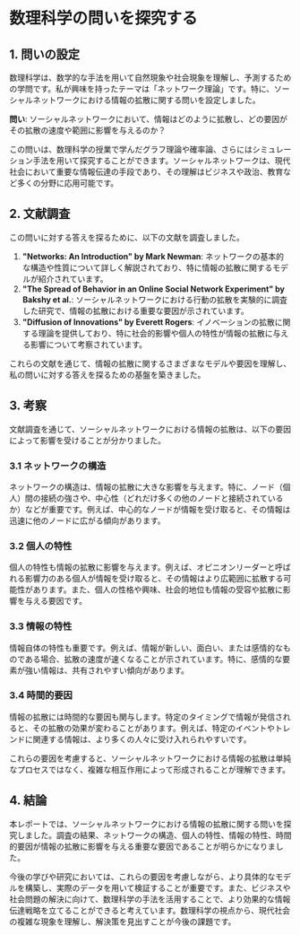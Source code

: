 # 数理科学の問いを探究する

## 1. 問いの設定

数理科学は、数学的な手法を用いて自然現象や社会現象を理解し、予測するための学問です。私が興味を持ったテーマは「ネットワーク理論」です。特に、ソーシャルネットワークにおける情報の拡散に関する問いを設定しました。

**問い**: ソーシャルネットワークにおいて、情報はどのように拡散し、どの要因がその拡散の速度や範囲に影響を与えるのか？

この問いは、数理科学の授業で学んだグラフ理論や確率論、さらにはシミュレーション手法を用いて探究することができます。ソーシャルネットワークは、現代社会において重要な情報伝達の手段であり、その理解はビジネスや政治、教育など多くの分野に応用可能です。

## 2. 文献調査

この問いに対する答えを探るために、以下の文献を調査しました。

1. **"Networks: An Introduction" by Mark Newman**: ネットワークの基本的な構造や性質について詳しく解説されており、特に情報の拡散に関するモデルが紹介されています。
2. **"The Spread of Behavior in an Online Social Network Experiment" by Bakshy et al.**: ソーシャルネットワークにおける行動の拡散を実験的に調査した研究で、情報の拡散における重要な要因が示されています。
3. **"Diffusion of Innovations" by Everett Rogers**: イノベーションの拡散に関する理論を提供しており、特に社会的影響や個人の特性が情報の拡散に与える影響について考察されています。

これらの文献を通じて、情報の拡散に関するさまざまなモデルや要因を理解し、私の問いに対する答えを探るための基盤を築きました。

## 3. 考察

文献調査を通じて、ソーシャルネットワークにおける情報の拡散は、以下の要因によって影響を受けることが分かりました。

### 3.1 ネットワークの構造

ネットワークの構造は、情報の拡散に大きな影響を与えます。特に、ノード（個人）間の接続の強さや、中心性（どれだけ多くの他のノードと接続されているか）などが重要です。例えば、中心的なノードが情報を受け取ると、その情報は迅速に他のノードに広がる傾向があります。

### 3.2 個人の特性

個人の特性も情報の拡散に影響を与えます。例えば、オピニオンリーダーと呼ばれる影響力のある個人が情報を受け取ると、その情報はより広範囲に拡散する可能性があります。また、個人の性格や興味、社会的地位も情報の受容や拡散に影響を与える要因です。

### 3.3 情報の特性

情報自体の特性も重要です。例えば、情報が新しい、面白い、または感情的なものである場合、拡散の速度が速くなることが示されています。特に、感情的な要素が強い情報は、共有されやすい傾向があります。

### 3.4 時間的要因

情報の拡散には時間的な要因も関与します。特定のタイミングで情報が発信されると、その拡散の効果が変わることがあります。例えば、特定のイベントやトレンドに関連する情報は、より多くの人々に受け入れられやすいです。

これらの要因を考慮すると、ソーシャルネットワークにおける情報の拡散は単純なプロセスではなく、複雑な相互作用によって形成されることが理解できます。

## 4. 結論

本レポートでは、ソーシャルネットワークにおける情報の拡散に関する問いを探究しました。調査の結果、ネットワークの構造、個人の特性、情報の特性、時間的要因が情報の拡散に影響を与える重要な要因であることが明らかになりました。

今後の学びや研究においては、これらの要因を考慮しながら、より具体的なモデルを構築し、実際のデータを用いて検証することが重要です。また、ビジネスや社会問題の解決に向けて、数理科学の手法を活用することで、より効果的な情報伝達戦略を立てることができると考えています。数理科学の視点から、現代社会の複雑な現象を理解し、解決策を見出すことが今後の課題です。